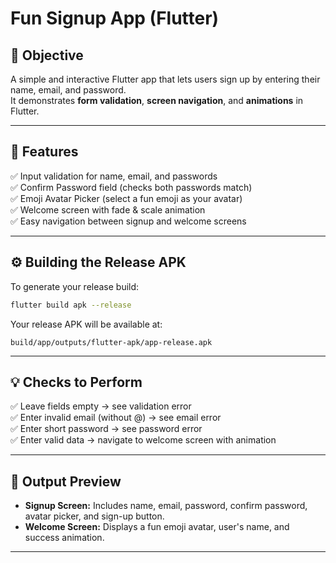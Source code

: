 # Fun Signup App (Flutter)

## 🎯 Objective
A simple and interactive Flutter app that lets users sign up by entering their name, email, and password.  
It demonstrates **form validation**, **screen navigation**, and **animations** in Flutter.

---

## 🧩 Features
✅ Input validation for name, email, and passwords  
✅ Confirm Password field (checks both passwords match)  
✅ Emoji Avatar Picker (select a fun emoji as your avatar)  
✅ Welcome screen with fade & scale animation  
✅ Easy navigation between signup and welcome screens  

---

## ⚙️ Building the Release APK
To generate your release build:
```bash
flutter build apk --release
```

Your release APK will be available at:
```
build/app/outputs/flutter-apk/app-release.apk
```

---

## 💡 Checks to Perform
✅ Leave fields empty → see validation error  
✅ Enter invalid email (without @) → see email error  
✅ Enter short password → see password error  
✅ Enter valid data → navigate to welcome screen with animation  

---

## 📸 Output Preview
- **Signup Screen:** Includes name, email, password, confirm password, avatar picker, and sign-up button.  
- **Welcome Screen:** Displays a fun emoji avatar, user's name, and success animation.

---